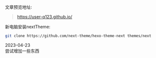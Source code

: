 文章预览地址:
> https://user-q123.github.io/


新电脑安装nextTheme:
```bash
git clone https://github.com/next-theme/hexo-theme-next themes/next
```

2023-04-23  
尝试增加一些东西